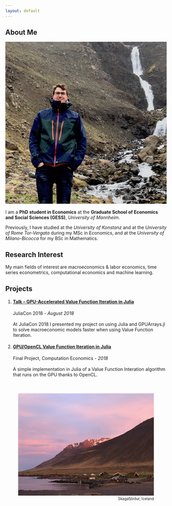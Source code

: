 ```yaml
---
layout: default
---
```


## About Me

<img class="profile-picture" src="assets/avatar.jpg">

I am a **PhD student in Economics** at the **Graduate School of Economics and Social Sciences (GESS)**,  *University of Mannheim*.

Previously, I have studied at the *University of Konstanz* and at the *University of Rome Tor-Vergata* during my MSc in Economics, and at the *University of Milano-Bicocca* for my BSc in Mathematics.


## Research Interest

My main fields of interest are macroeconomics & labor economics, time series econometrics, computational economics and machine learning.

## Projects 

1. #### [Talk – GPU-Accelerated Value Function Iteration in Julia](https://youtu.be/ehUb-S6Bxnk?t=13m42s)
    JuliaCon 2018 - *August 2018*
    <br><br>
    At JuliaCon 2018 I presented my project on using Julia and GPUArrays.jl to solve macroeconomic models faster when using Value Function Iteration.
2. #### [GPU/OpenCL Value Function Iteration in Julia](https://github.com/giob1994/GPU-OpenCL-VFI-in-Julia)
    Final Project, Computation Economics - *2018*
    <br><br>
    A simple implementation in Julia of a Value Function Interation algorithm that runs on the GPU thanks to OpenCL.

<!--
## Publications

1. F.Bar, J.Doe: Effects of having a placeholder of a name
2. S.Holmes, J.Watson: Consequences of living with a sociopath in London


## Typography

This is a [link](http://google.com). Something *italics* and something **bold**.

Here is a table

Year | Award | Category
-----|-------|--------
2014 | Emmy  | Won Outstanding Lead Actor in a miniseries or a movie
2015 | BAFTA | Nominated for Best Leading Actor for Sherlock
2014 | Satellite | Won Best Actor miniseries or television film

Here is a horizontal rule

---

Here is a blockquote

> To a great mind, nothing is little

## References

* Foo Bar: Head of Department, Placeholder Names, Lorem
* John Doe: Associate Professor, Department of Computer Science, Ipsum
-->

<figure style="margin-top: 50px;">
    <img src="assets/skagafjordur.jpg" alt="Mountain lit by sunset, Iceland">
    <figcaption style="text-align: right; font-size: 0.8em;">
        Skagafj&ouml;r&eth;ur, Iceland
    </figcaption>
</figure>